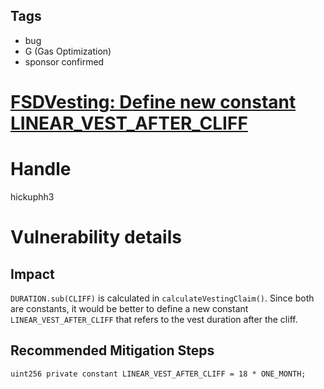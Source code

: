 ## Tags

- bug
- G (Gas Optimization)
- sponsor confirmed

# [FSDVesting: Define new constant LINEAR_VEST_AFTER_CLIFF](https://github.com/code-423n4/2021-11-fairside-findings/issues/30) 

# Handle

hickuphh3


# Vulnerability details

## Impact

`DURATION.sub(CLIFF)` is calculated in `calculateVestingClaim()`. Since both are constants, it would be better to define a new constant `LINEAR_VEST_AFTER_CLIFF` that refers to the vest duration after the cliff.

## Recommended Mitigation Steps

`uint256 private constant LINEAR_VEST_AFTER_CLIFF = 18 * ONE_MONTH;`


